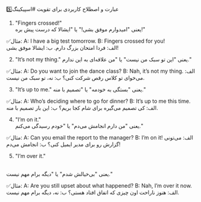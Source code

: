 5️⃣عبارت و اصطلاح کاربردی برای تقویت #اسپیکینگ 

1. "Fingers crossed!"<br>
یعنی "امیدوارم موفق بشی!" یا "ایشالا که درست پیش بره!"

✅مثال:
A: I have a big test tomorrow.
B: Fingers crossed for you!<br>
الف: فردا امتحان بزرگ دارم.
ب: ایشالا موفق بشی!

2. "It’s not my thing."
یعنی "این تو سبک من نیست" یا "من علاقه‌ای به این ندارم."

✅مثال:
A: Do you want to join the dance class?
B: Nah, it’s not my thing.
الف: می‌خوای تو کلاس رقص شرکت کنی؟
ب: نه، تو سبک من نیست.


3. "It’s up to me."
یعنی "بستگی به خودمه" یا "تصمیم با منه."

✅مثال:
A: Who’s deciding where to go for dinner?
B: It’s up to me this time.
الف: کی تصمیم می‌گیره برای شام کجا بریم؟
ب: این بار تصمیم با منه.

4. "I’m on it."<br>
یعنی "من دارم انجامش می‌دم" یا "خودم رسیدگی می‌کنم."

✅مثال:
A: Can you email the report to the manager?
B: I’m on it!
الف: می‌تونی گزارش رو برای مدیر ایمیل کنی؟
ب: انجامش می‌دم!

5. "I’m over it."
<br>
یعنی "بی‌خیالش شدم" یا "دیگه برام مهم نیست."

✅مثال:
A: Are you still upset about what happened?
B: Nah, I’m over it now.
الف: هنوز ناراحت اون چیزی که اتفاق افتاد هستی؟
ب: نه، دیگه برام مهم نیست.


